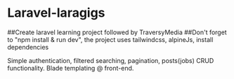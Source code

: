 # Laravel-laragigs
##Create laravel learning project followed by TraversyMedia
##Don't forget to "npm install & run dev", the project uses tailwindcss, alpineJs, install dependencies

Simple authentication, filtered searching, pagination, posts(jobs) CRUD functionality.
Blade templating @ front-end.
